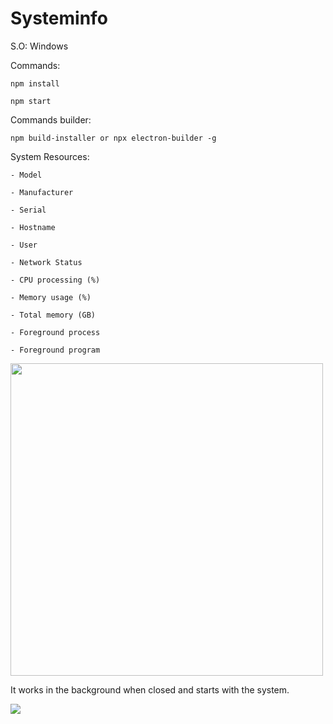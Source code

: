 ﻿# Systeminfo
 
S.O: Windows

Commands:

    npm install

    npm start



Commands builder:

    npm build-installer or npx electron-builder -g



System Resources:

    - Model

    - Manufacturer

    - Serial

    - Hostname
    
    - User

    - Network Status
    
    - CPU processing (%)

    - Memory usage (%)

    - Total memory (GB)
    
    - Foreground process

    - Foreground program


<img src="https://i.imgur.com/pzmakED.png" height="500em" />


It works in the background when closed and starts with the system.

<img src="https://i.imgur.com/8FkfxUC.png"/>
